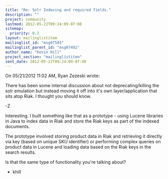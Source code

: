 ```yaml
---
title: "Re: Solr Indexing and required fields."
description: ""
project: community
lastmod: 2012-05-22T09:24:09-07:00
sitemap:
  priority: 0.2
layout: mailinglistitem
mailinglist_id: "msg07503"
mailinglist_parent_id: "msg07492"
author_name: "Kevin Hill"
project_section: "mailinglistitem"
sent_date: 2012-05-22T09:24:09-07:00
---
```


On 05/21/2012 11:02 AM, Ryan Zezeski wrote:

There has been some internal discussion about not deprecating/killing
the solr emulation but instead moving it off into it's own
layer/application that sits atop Riak. I thought you should know.

-Z


Interesting. I built something like that as a prototype - using Lucene 
libraries in Java to index data in Riak and store the Riak keys as part 
of the indexed documents.


The prototype involved storing product data in Riak and retrieving it 
directly via key (based on unique SKU identifier) or performing complex 
queries on product data in Lucene and loading data based on the Riak 
keys in the search results.


Is that the same type of functionality you're talking about?

- khill

